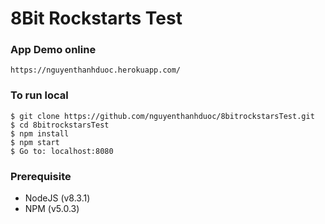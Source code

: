 # 8Bit Rockstarts Test

### App Demo online
```
https://nguyenthanhduoc.herokuapp.com/
```

### To run local
```
$ git clone https://github.com/nguyenthanhduoc/8bitrockstarsTest.git
$ cd 8bitrockstarsTest
$ npm install
$ npm start
$ Go to: localhost:8080
```

### Prerequisite
- NodeJS (v8.3.1)
- NPM (v5.0.3)